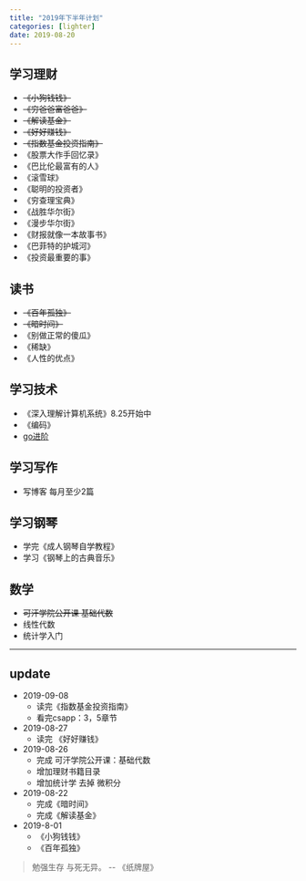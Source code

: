 ```yaml
---
title: "2019年下半年计划"
categories: [lighter]
date: 2019-08-20
---
```


## 学习理财
- ~~《小狗钱钱》~~
- ~~《穷爸爸富爸爸》~~
- ~~《解读基金》~~
- ~~《好好赚钱》~~
- ~~《指数基金投资指南》~~
- 《股票大作手回忆录》
- 《巴比伦最富有的人》
- 《滚雪球》
- 《聪明的投资者》
- 《穷查理宝典》
- 《战胜华尔街》
- 《漫步华尔街》
- 《财报就像一本故事书》
- 《巴菲特的护城河》
- 《投资最重要的事》

## 读书
- ~~《百年孤独》~~
- ~~《暗时间》~~
- 《别做正常的傻瓜》
- 《稀缺》
- 《人性的优点》

## 学习技术
- 《深入理解计算机系统》8.25开始中
- 《编码》
-  [go进阶](https://chai2010.cn/advanced-go-programming-book/ch1-basic/ch1-01-genesis.html)

## 学习写作
- 写博客 每月至少2篇

## 学习钢琴
- 学完《成人钢琴自学教程》
- 学习《钢琴上的古典音乐》

## 数学
- ~~可汗学院公开课 基础代数~~
- 线性代数
- 统计学入门

---
## update
- 2019-09-08
  - 读完《指数基金投资指南》
  - 看完csapp：3，5章节
- 2019-08-27
  - 读完 《好好赚钱》
- 2019-08-26
  - 完成 可汗学院公开课：基础代数
  - 增加理财书籍目录
  - 增加统计学 去掉 微积分
- 2019-08-22
    - 完成《暗时间》
    - 完成《解读基金》
- 2019-8-01
    - 《小狗钱钱》
    - 《百年孤独》

> 勉强生存 与死无异。 -- 《纸牌屋》
